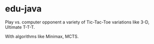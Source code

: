 # edu-java

Play vs. computer opponent a variety of Tic-Tac-Toe variations like 3-D, Ultimate T-T-T.

With algorithms like Minimax, MCTS.
